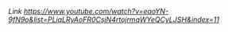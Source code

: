 _Link https://www.youtube.com/watch?v=eaoYN-9fN9o&list=PLiqLRyAoFR0CsjN4rtojrmqWYeQCyLJSH&index=11_
